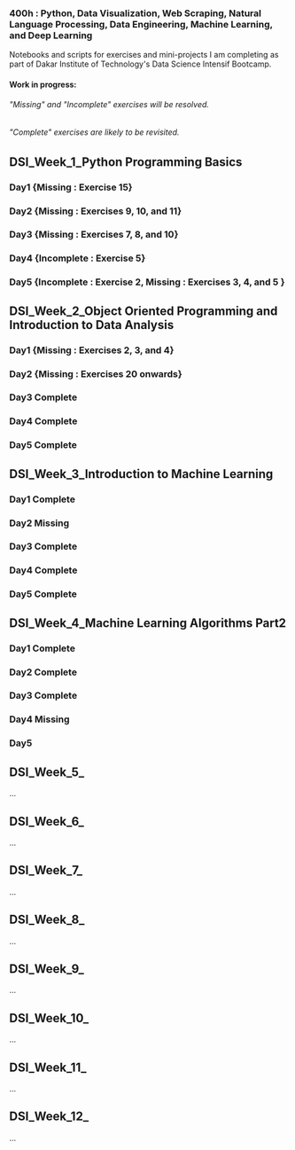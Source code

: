 ### 400h : Python, Data Visualization, Web Scraping, Natural Language Processing, Data Engineering, Machine Learning, and Deep Learning
Notebooks and scripts for exercises and mini-projects I am completing as part of Dakar Institute of Technology's Data Science Intensif Bootcamp.

#### Work in progress:
######  "Missing" and "Incomplete" exercises will be resolved. 
######  "Complete" exercises are likely to be revisited. 

## DSI_Week_1_Python Programming Basics
### Day1 {Missing : Exercise 15}
### Day2 {Missing : Exercises 9, 10, and 11}
### Day3 {Missing : Exercises 7, 8, and 10}
### Day4 {Incomplete : Exercise 5}
### Day5 {Incomplete : Exercise 2, Missing : Exercises 3, 4, and 5 }

## DSI_Week_2_Object Oriented Programming and Introduction to Data Analysis
### Day1 {Missing : Exercises 2, 3, and 4}
### Day2 {Missing : Exercises 20 onwards}
### Day3 Complete
### Day4 Complete
### Day5 Complete

## DSI_Week_3_Introduction to Machine Learning
### Day1 Complete
### Day2 Missing
### Day3 Complete
### Day4 Complete
### Day5 Complete

## DSI_Week_4_Machine Learning Algorithms Part2
### Day1 Complete
### Day2 Complete
### Day3 Complete
### Day4 Missing
### Day5 

## DSI_Week_5_
...

## DSI_Week_6_
...

## DSI_Week_7_
...

## DSI_Week_8_
...

## DSI_Week_9_
...

## DSI_Week_10_
...

## DSI_Week_11_
...

## DSI_Week_12_
...
